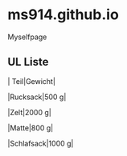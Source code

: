 # ms914.github.io
Myselfpage

## UL Liste

| Teil|Gewicht|

|Rucksack|500 g|

|Zelt|2000 g|

|Matte|800 g|

|Schlafsack|1000 g|
